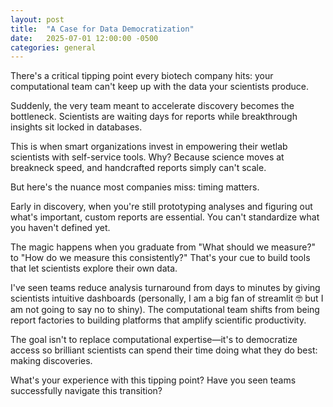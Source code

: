 ```yaml
---
layout: post
title:  "A Case for Data Democratization"
date:   2025-07-01 12:00:00 -0500
categories: general
---
```


There's a critical tipping point every biotech company hits: your computational team can't keep up with the data your scientists produce.

Suddenly, the very team meant to accelerate discovery becomes the bottleneck. Scientists are waiting days for reports while breakthrough insights sit locked in databases.

This is when smart organizations invest in empowering their wetlab scientists with self-service tools. Why? Because science moves at breakneck speed, and handcrafted reports simply can't scale.

But here's the nuance most companies miss: timing matters.

Early in discovery, when you're still prototyping analyses and figuring out what's important, custom reports are essential. You can't standardize what you haven't defined yet.

The magic happens when you graduate from "What should we measure?" to "How do we measure this consistently?" That's your cue to build tools that let scientists explore their own data.

I've seen teams reduce analysis turnaround from days to minutes by giving scientists intuitive dashboards (personally, I am a big fan of streamlit 🤓 but I am not going to say no to shiny). The computational team shifts from being report factories to building platforms that amplify scientific productivity.

The goal isn't to replace computational expertise—it's to democratize access so brilliant scientists can spend their time doing what they do best: making discoveries.

What's your experience with this tipping point? Have you seen teams successfully navigate this transition?